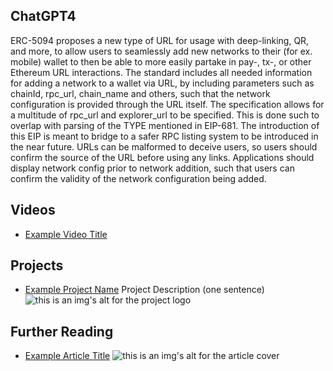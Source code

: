 ## ChatGPT4

ERC-5094 proposes a new type of URL for usage with deep-linking, QR, and more, to allow users to seamlessly add new networks to their (for ex. mobile) wallet to then be able to more easily partake in pay-, tx-, or other Ethereum URL interactions. The standard includes all needed information for adding a network to a wallet via URL, by including parameters such as chainId, rpc_url, chain_name and others, such that the network configuration is provided through the URL itself. The specification allows for a multitude of rpc_url and explorer_url to be specified. This is done such to overlap with parsing of the TYPE mentioned in EIP-681. The introduction of this EIP is meant to bridge to a safer RPC listing system to be introduced in the near future. URLs can be malformed to deceive users, so users should confirm the source of the URL before using any links. Applications should display network config prior to network addition, such that users can confirm the validity of the network configuration being added.

## Videos

- [Example Video Title](https://www.youtube.com/watch?v=TDGq4aeevgY)

## Projects

- [Example Project Name](https://xxxx.xxx/xxxxx) Project Description (one sentence) ![this is an img's alt for the project logo](https://xxxx.xxx/project-logo.xxx)

## Further Reading

- [Example Article Title](https://xxxx.xxx/xxxxx) ![this is an img's alt for the article cover](https://xxxx.xxx/article-cover.xxx)
